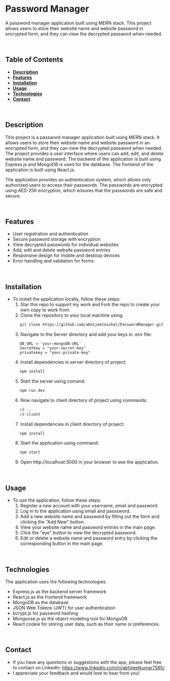 # Password Manager
A password manager application built using MERN stack. This project allows users to store their website name and website password in encrypted form, and they can view the decrypted password when needed.

<br>

## Table of Contents
- [**Description**](#description)
- [**Features**](#features)
- [**Installation**](#installation)
- [**Usage**](#usage)
- [**Technologies**](#technologies)
- [**Contact**](#contact)

<br>

## Description
This project is a password manager application built using MERN stack. It allows users to store their website name and website password in an encrypted form, and they can view the decrypted password when needed. The project provides a user interface where users can add, edit, and delete website name and password. The backend of the application is built using Express.js and MongoDB is used for the database. The frontend of the application is built using React.js.

The application provides an authentication system, which allows only authorized users to access their passwords. The passwords are encrypted using AES-256 encryption, which ensures that the passwords are safe and secure.

<br>

## Features
- User registration and authentication
- Secure password storage with encryption
- View decrypted passwords for individual websites
- Add, edit and delete website password entries
- Responsive design for mobile and desktop devices
- Error handling and validation for forms

<br>

## Installation
* To install the application locally, follow these steps:
    1. Star this repo to support my work and Fork the repo to create your own copy to work from.
    2. Clone the repository to your local machine using:
    ```bash
       git clone https://github.com/abhijeetnishal/PasswordManager.git
    ```
    3. Navigate to the Server directory and add your keys in .env file:
    ```env
       DB_URL = 'your-mongoDB-URL'
       SecretKey = "your-secret-key"
       privatekey = "your-private-key"
    ```
    4. Install dependencies in server directory of project:
    ```bash
       npm install
    ```
    5. Start the server using comand:
    ```bash
       npm run dev
    ```
    6. Now navigate to client directory of project using commands:
    ```bash
       cd ..
       cd client
    ```
    7. Install dependencies in client directory of project:
    ```bash
       npm install
    ```
    8. Start the application using command:
    ```bash
       npm start
    ```
    9. Open http://localhost:3000 in your browser to see the application.

<br>

## Usage
* To use the application, follow these steps:
    1. Register a new account with your username, email and password.
    2. Log in to the application using email and passsword.
    3. Add a new website name and password by filling out the form and clicking the "Add New" button.
    4. View your website name and password entries in the main page.
    5. Click the "eye" button to view the decrypted password.
    6. Edit or delete a website name and password entry by clicking the corresponding button in the main page.

<br>

## Technologies
The application uses the following technologies:
* Express.js as the backend server framework
* React.js as the frontend framework
* MongoDB as the database
* JSON Web Tokens (JWT) for user authentication
* bcrypt.js for password hashing
* Mongoose.js as the object modeling tool for MongoDB
* React cookie for storing user data, such as their name or preferences.

<br>

<!-- ## Contribution
Contributions are welcome! If you would like to contribute to the project, please follow these steps:
1. Star and Fork this repository by clicking the "Star" and "Fork" button at the top right of the repository page.
2. Clone your forked repository to your local machine:
```bash
    git clone https://github.com/abhijeetnishal/PasswordManager.git
```
3. Create a new branch for your contribution:
```bash
    git checkout -b my-contribution
```
4. Make your changes to the code.
5. Test your changes by running the app locally by following above installation step 3 - 9.
6. Once you are satisfied with your changes, commit them with a descriptive commit message:
```bash
    git add .
    git commit -m "Add feature X"
```
7. Push your changes to your forked repository:
```bash
    git push origin my-contribution
```
8. Create a pull request by clicking the "New pull request" button on the original repository page.
9. Wait for the project maintainer to review your pull request and provide feedback.
10. If your pull request is accepted, it will be merged into the main branch of the project. Congratulations, you've contributed to the project!

<br> -->

<!-- ## Code Style
- Please make sure to follow the existing code style and formatting conventions when making contributions to the project.

<br> -->

## Contact 
- If you have any questions or suggestions with the app, please feel free to contact on LinkedIn: https://www.linkedin.com/in/abhijeetkumar7565/   
- I appreciate your feedback and would love to hear from you!
